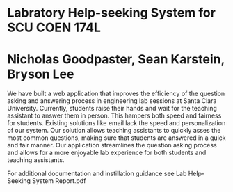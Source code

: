# Labratory Help-seeking System for SCU COEN 174L
# Nicholas Goodpaster, Sean Karstein, Bryson Lee

We have built a web application that improves the efficiency of the question asking and
answering process in engineering lab sessions at Santa Clara University. Currently, students
raise their hands and wait for the teaching assistant to answer them in person. This hampers
both speed and fairness for students. Existing solutions like email lack the speed and
personalization of our system. Our solution allows teaching assistants to quickly asses the
most common questions, making sure that students are answered in a quick and fair manner.
Our application streamlines the question asking process and allows for a more enjoyable lab
experience for both students and teaching assistants.

For additional documentation and instillation guidance see Lab Help-Seeking System Report.pdf
